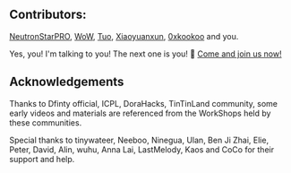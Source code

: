## Contributors:

[NeutronStarPRO](https://github.com/NeutronStarPRO), [WoW](https://github.com/RyanLee0396), [Tuo](https://github.com/Tuostarfish), [Xiaoyuanxun](https://github.com/xiaoyuanxun), [0xkookoo](https://github.com/0xkookoo) and you. 

Yes, you! I'm talking to you! The next one is you! 🫵 [Come and join us now!](https://github.com/NeutronStarDAO) 

## Acknowledgements

Thanks to Dfinty official, ICPL, DoraHacks, TinTinLand community, some early videos and materials are referenced from the WorkShops held by these communities. 

Special thanks to tinywateer, Neeboo, Ninegua, Ulan, Ben Ji Zhai, Elie, Peter, David, Alin, wuhu, Anna Lai, LastMelody, Kaos and CoCo for their support and help. 

